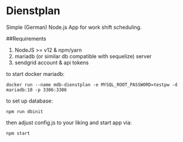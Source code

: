 # Dienstplan

Simple (German) Node.js App for work shift scheduling.

##Requirements
1. NodeJS >= v12 & npm/yarn
2. mariadb (or similar db compatible with sequelize) server
3. sendgrid account & api tokens


to start docker mariadb:

    docker run --name mdb-dienstplan -e MYSQL_ROOT_PASSWORD=testpw -d mariadb:10 -p 3306:3306

to set up database:

    npm run dbinit

then adjust config.js to your liking and start app via:

    npm start